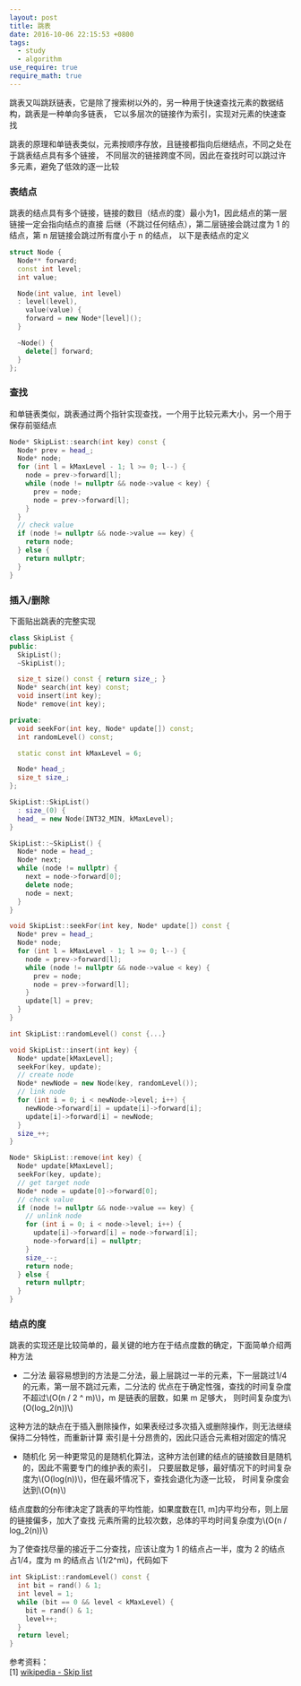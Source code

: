 ```yaml
---
layout: post
title: 跳表
date: 2016-10-06 22:15:53 +0800
tags:
  - study
  - algorithm
use_require: true
require_math: true
---
```


跳表又叫跳跃链表，它是除了搜索树以外的，另一种用于快速查找元素的数据结构，跳表是一种单向多链表，
它以多层次的链接作为索引，实现对元素的快速查找

跳表的原理和单链表类似，元素按顺序存放，且链接都指向后继结点，不同之处在于跳表结点具有多个链接，
不同层次的链接跨度不同，因此在查找时可以跳过许多元素，避免了低效的逐一比较

### 表结点
跳表的结点具有多个链接，链接的数目（结点的度）最小为1，因此结点的第一层链接一定会指向结点的直接
后继（不跳过任何结点），第二层链接会跳过度为 1 的结点，第 n 层链接会跳过所有度小于 n 的结点，
以下是表结点的定义

```cpp
struct Node {
  Node** forward;
  const int level;
  int value;

  Node(int value, int level)
  : level(level),
    value(value) {
    forward = new Node*[level]();
  }

  ~Node() {
    delete[] forward;
  }
};
```

### 查找
和单链表类似，跳表通过两个指针实现查找，一个用于比较元素大小，另一个用于保存前驱结点

```cpp
Node* SkipList::search(int key) const {
  Node* prev = head_;
  Node* node;
  for (int l = kMaxLevel - 1; l >= 0; l--) {
    node = prev->forward[l];
    while (node != nullptr && node->value < key) {
      prev = node;
      node = prev->forward[l];
    }
  }
  // check value
  if (node != nullptr && node->value == key) {
    return node;
  } else {
    return nullptr;
  }
}
```

### 插入/删除
下面贴出跳表的完整实现

```cpp
class SkipList {
public:
  SkipList();
  ~SkipList();

  size_t size() const { return size_; }
  Node* search(int key) const;
  void insert(int key);
  Node* remove(int key);

private:
  void seekFor(int key, Node* update[]) const;
  int randomLevel() const;

  static const int kMaxLevel = 6;

  Node* head_;
  size_t size_;
};
```

```cpp
SkipList::SkipList()
  : size_(0) {
  head_ = new Node(INT32_MIN, kMaxLevel);
}

SkipList::~SkipList() {
  Node* node = head_;
  Node* next;
  while (node != nullptr) {
    next = node->forward[0];
    delete node;
    node = next;
  }
}

void SkipList::seekFor(int key, Node* update[]) const {
  Node* prev = head_;
  Node* node;
  for (int l = kMaxLevel - 1; l >= 0; l--) {
    node = prev->forward[l];
    while (node != nullptr && node->value < key) {
      prev = node;
      node = prev->forward[l];
    }
    update[l] = prev;
  }
}

int SkipList::randomLevel() const {...}

void SkipList::insert(int key) {
  Node* update[kMaxLevel];
  seekFor(key, update);
  // create node
  Node* newNode = new Node(key, randomLevel());
  // link node
  for (int i = 0; i < newNode->level; i++) {
    newNode->forward[i] = update[i]->forward[i];
    update[i]->forward[i] = newNode;
  }
  size_++;
}

Node* SkipList::remove(int key) {
  Node* update[kMaxLevel];
  seekFor(key, update);
  // get target node
  Node* node = update[0]->forward[0];
  // check value
  if (node != nullptr && node->value == key) {
    // unlink node
    for (int i = 0; i < node->level; i++) {
      update[i]->forward[i] = node->forward[i];
      node->forward[i] = nullptr;
    }
    size_--;
    return node;
  } else {
    return nullptr;
  }
}
```

### 结点的度
跳表的实现还是比较简单的，最关键的地方在于结点度数的确定，下面简单介绍两种方法

* 二分法
最容易想到的方法是二分法，最上层跳过一半的元素，下一层跳过1/4的元素，第一层不跳过元素，二分法的
优点在于确定性强，查找的时间复杂度不超过\\(O(n / 2 ^ m)\\)，m 是链表的层数，如果 m 足够大，
则时间复杂度为\\(O(log_2(n))\\)

这种方法的缺点在于插入删除操作，如果表经过多次插入或删除操作，则无法继续保持二分特性，而重新计算
索引是十分昂贵的，因此只适合元素相对固定的情况

* 随机化
另一种更常见的是随机化算法，这种方法创建的结点的链接数目是随机的，因此不需要专门的维护表的索引，
只要层数足够，最好情况下的时间复杂度为\\(O(log(n))\\)，但在最坏情况下，查找会退化为逐一比较，
时间复杂度会达到\\(O(n)\\)

结点度数的分布律决定了跳表的平均性能，如果度数在[1, m]内平均分布，则上层的链接偏多，加大了查找
元素所需的比较次数，总体的平均时间复杂度为\\(O(n / log_2(n))\\)

为了使查找尽量的接近于二分查找，应该让度为 1 的结点占一半，度为 2 的结点占1/4，度为 m 的结点占
\\(1/2^m\\)，代码如下

```cpp
int SkipList::randomLevel() const {
  int bit = rand() & 1;
  int level = 1;
  while (bit == 0 && level < kMaxLevel) {
    bit = rand() & 1;
    level++;
  }
  return level;
}
```

参考资料：  
[1] [wikipedia - Skip list](https://en.wikipedia.org/wiki/Skip_list)  
